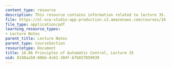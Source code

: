 ```yaml
---
content_type: resource
description: This resource contains information related to lecture 35.
file: https://ol-ocw-studio-app-production.s3.amazonaws.com/courses/16-06-principles-of-automatic-control-fall-2012/8248aa5080bbdc62304fb7b037059939_MIT16_06F12_Lecture_35.pdf
file_type: application/pdf
learning_resource_types:
- Lecture Notes
parent_title: Lecture Notes
parent_type: CourseSection
resourcetype: Document
title: 16.06 Principles of Automatic Control, Lecture 35
uid: 8248aa50-80bb-dc62-304f-b7b037059939
---
```

